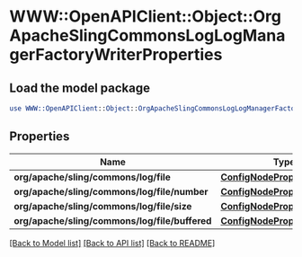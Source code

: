 # WWW::OpenAPIClient::Object::OrgApacheSlingCommonsLogLogManagerFactoryWriterProperties

## Load the model package
```perl
use WWW::OpenAPIClient::Object::OrgApacheSlingCommonsLogLogManagerFactoryWriterProperties;
```

## Properties
Name | Type | Description | Notes
------------ | ------------- | ------------- | -------------
**org/apache/sling/commons/log/file** | [**ConfigNodePropertyString**](ConfigNodePropertyString.md) |  | [optional] 
**org/apache/sling/commons/log/file/number** | [**ConfigNodePropertyInteger**](ConfigNodePropertyInteger.md) |  | [optional] 
**org/apache/sling/commons/log/file/size** | [**ConfigNodePropertyString**](ConfigNodePropertyString.md) |  | [optional] 
**org/apache/sling/commons/log/file/buffered** | [**ConfigNodePropertyBoolean**](ConfigNodePropertyBoolean.md) |  | [optional] 

[[Back to Model list]](../README.md#documentation-for-models) [[Back to API list]](../README.md#documentation-for-api-endpoints) [[Back to README]](../README.md)


